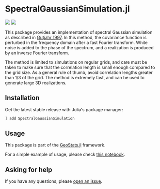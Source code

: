 # SpectralGaussianSimulation.jl

[![][travis-img]][travis-url] [![][codecov-img]][codecov-url]

This package provides an implementation of spectral Gaussian simulation
as described in [Gutjahr 1997](https://link.springer.com/article/10.1007/BF02769641).
In this method, the covariance function is perturbed in the frequency
domain after a fast Fourier transform. White noise is added to the phase
of the spectrum, and a realization is produced by an inverse Fourier transform.

The method is limited to simulations on regular grids, and care must be taken
to make sure that the correlation length is small enough compared to the grid
size. As a general rule of thumb, avoid correlation lengths greater than 1/3
of the grid. The method is extremely fast, and can be used to generate large
3D realizations.

## Installation

Get the latest stable release with Julia's package manager:

```julia
] add SpectralGaussianSimulation
```

## Usage

This package is part of the [GeoStats.jl](https://github.com/juliohm/GeoStats.jl) framework.

For a simple example of usage, please check [this notebook](https://nbviewer.jupyter.org/github/juliohm/SpectralGaussianSimulation.jl/blob/master/docs/Usage.ipynb).

## Asking for help

If you have any questions, please [open an issue](https://github.com/juliohm/SpectralGaussianSimulation.jl/issues).

[travis-img]: https://travis-ci.org/juliohm/SpectralGaussianSimulation.jl.svg?branch=master
[travis-url]: https://travis-ci.org/juliohm/SpectralGaussianSimulation.jl

[codecov-img]: https://codecov.io/gh/juliohm/SpectralGaussianSimulation.jl/branch/master/graph/badge.svg
[codecov-url]: https://codecov.io/gh/juliohm/SpectralGaussianSimulation.jl
